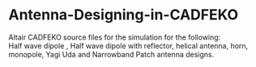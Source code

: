 # Antenna-Designing-in-CADFEKO
Altair CADFEKO source files for the simulation for the following:\
Half wave dipole , Half wave dipole with reflector, helical antenna, horn, monopole, Yagi Uda and Narrowband Patch antenna designs.
